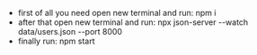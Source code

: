 - first of all you need open new terminal and run:
    npm i
- after that open new terminal and run:
    npx json-server --watch data/users.json --port 8000
- finally run:
    npm start